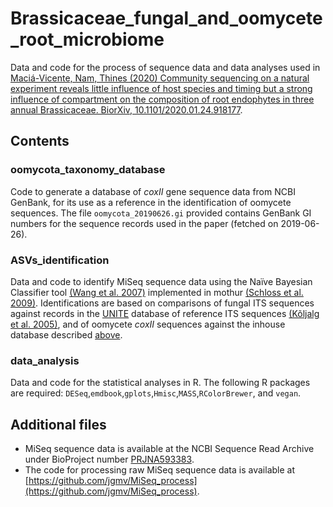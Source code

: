 # Brassicaceae_fungal_and_oomycete_root_microbiome
Data and code for the process of sequence data and data analyses used in [Maciá-Vicente, Nam, Thines (2020) Community sequencing on a natural experiment reveals little influence of host species and timing but a strong influence of compartment on the composition of root endophytes in three annual Brassicaceae. BiorXiv, 10.1101/2020.01.24.918177](https://doi.org/10.1101/2020.01.24.918177).

## Contents
### oomycota_taxonomy_database
Code to generate a database of *coxII* gene sequence data from NCBI GenBank, for its use as a reference in the identification of oomycete sequences. The file `oomycota_20190626.gi` provided contains GenBank GI numbers for the sequence records used in the paper (fetched on 2019-06-26).

### ASVs_identification
Data and code to identify MiSeq sequence data using the Naïve Bayesian Classifier tool [(Wang et al. 2007)](https://doi.org/10.1128/AEM.00062-07) implemented in mothur [(Schloss et al. 2009)](https://doi.org/10.1128/AEM.01541-09). Identifications are based on comparisons of fungal ITS sequences against records in the [UNITE](https://unite.ut.ee/) database of reference ITS sequences [(Kõljalg et al. 2005)](https://doi.org/10.1111/j.1469-8137.2005.01376.x), and of oomycete *coxII* sequences against the inhouse database described [above](https://github.com/jgmv/Brassicaceae_fungal_and_oomycete_root_microbiome/tree/master/oomycota_taxonomy_database).

### data_analysis
Data and code for the statistical analyses in R. The following R packages are required: `DESeq`,`emdbook`,`gplots`,`Hmisc`,`MASS`,`RColorBrewer`, and `vegan`.

## Additional files
* MiSeq sequence data is available at the NCBI Sequence Read Archive under BioProject number [PRJNA593383](https://www.ncbi.nlm.nih.gov/bioproject/593383).
* The code for processing raw MiSeq sequence data is available at [https://github.com/jgmv/MiSeq_process](https://github.com/jgmv/MiSeq_process).
